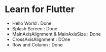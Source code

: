 # Learn for Flutter

- Hello World : Done
- Splash Screen : Done
- MainAxisAlignment & MainAxisSize : Done
- CrossAxisAlignment : DOne
- Row and Column : Done
